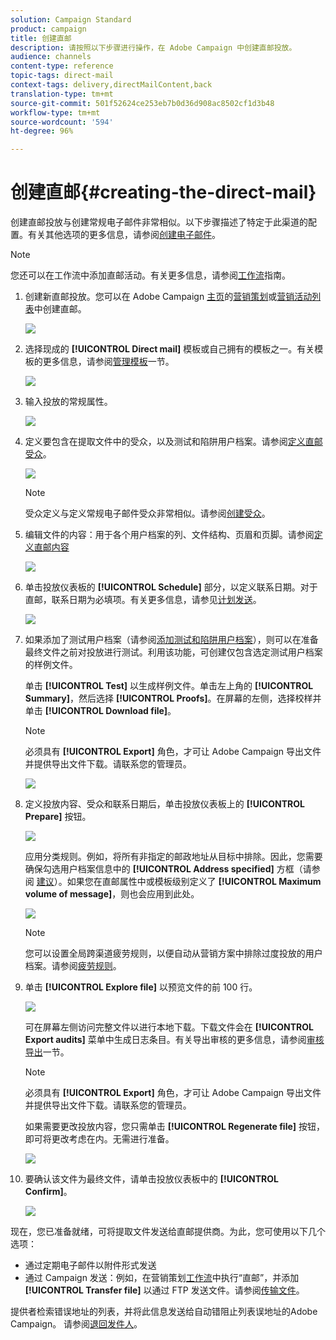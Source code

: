 ```yaml
---
solution: Campaign Standard
product: campaign
title: 创建直邮
description: 请按照以下步骤进行操作，在 Adobe Campaign 中创建直邮投放。
audience: channels
content-type: reference
topic-tags: direct-mail
context-tags: delivery,directMailContent,back
translation-type: tm+mt
source-git-commit: 501f52624ce253eb7b0d36d908ac8502cf1d3b48
workflow-type: tm+mt
source-wordcount: '594'
ht-degree: 96%

---
```



# 创建直邮{#creating-the-direct-mail}

创建直邮投放与创建常规电子邮件非常相似。以下步骤描述了特定于此渠道的配置。有关其他选项的更多信息，请参阅[创建电子邮件](../../channels/using/creating-an-email.md)。

>[!NOTE]
>
>您还可以在工作流中添加直邮活动。有关更多信息，请参阅[工作流](../../automating/using/direct-mail-delivery.md)指南。

1. 创建新直邮投放。您可以在 Adobe Campaign [主页](../../start/using/interface-description.md#home-page)的[营销策划](../../start/using/marketing-activities.md#creating-a-marketing-activity)或[营销活动列表](../../start/using/programs-and-campaigns.md#creating-a-campaign)中创建直邮。

   ![](assets/direct_mail_1.png)

1. 选择现成的 **[!UICONTROL Direct mail]** 模板或自己拥有的模板之一。有关模板的更多信息，请参阅[管理模板](../../start/using/marketing-activity-templates.md)一节。

   ![](assets/direct_mail_2.png)

1. 输入投放的常规属性。

   ![](assets/direct_mail_3.png)

1. 定义要包含在提取文件中的受众，以及测试和陷阱用户档案。请参阅[定义直邮受众](../../channels/using/defining-the-direct-mail-audience.md)。

   ![](assets/direct_mail_4.png)

   >[!NOTE]
   >
   >受众定义与定义常规电子邮件受众非常相似。请参阅[创建受众](../../audiences/using/creating-audiences.md)。

1. 编辑文件的内容：用于各个用户档案的列、文件结构、页眉和页脚。请参阅[定义直邮内容](../../channels/using/defining-the-direct-mail-content.md)

   ![](assets/direct_mail_5.png)

1. 单击投放仪表板的 **[!UICONTROL Schedule]** 部分，以定义联系日期。对于直邮，联系日期为必填项。有关更多信息，请参见[计划发送](../../sending/using/about-scheduling-messages.md)。

   ![](assets/direct_mail_8.png)

1. 如果添加了测试用户档案（请参阅[添加测试和陷阱用户档案](../../channels/using/defining-the-direct-mail-audience.md#adding-test-and-trap-profiles)），则可以在准备最终文件之前对投放进行测试。利用该功能，可创建仅包含选定测试用户档案的样例文件。

   单击 **[!UICONTROL Test]** 以生成样例文件。单击左上角的 **[!UICONTROL Summary]**，然后选择 **[!UICONTROL Proofs]**。在屏幕的左侧，选择校样并单击 **[!UICONTROL Download file]**。

   >[!NOTE]
   >
   >必须具有 **[!UICONTROL Export]** 角色，才可让 Adobe Campaign 导出文件并提供导出文件下载。请联系您的管理员。

   ![](assets/direct_mail_19.png)

1. 定义投放内容、受众和联系日期后，单击投放仪表板上的 **[!UICONTROL Prepare]** 按钮。

   ![](assets/direct_mail_16.png)

   应用分类规则。例如，将所有非指定的邮政地址从目标中排除。因此，您需要确保勾选用户档案信息中的 **[!UICONTROL Address specified]** 方框（请参阅 [建议](../../channels/using/about-direct-mail.md#recommendations)）。如果您在直邮属性中或模板级别定义了 **[!UICONTROL Maximum volume of message]**，则也会应用到此处。

   ![](assets/direct_mail_25.png)

   >[!NOTE]
   >
   >您可以设置全局跨渠道疲劳规则，以便自动从营销方案中排除过度投放的用户档案。请参阅[疲劳规则](../../sending/using/fatigue-rules.md)。

1. 单击 **[!UICONTROL Explore file]** 以预览文件的前 100 行。

   ![](assets/direct_mail_18.png)

   可在屏幕左侧访问完整文件以进行本地下载。下载文件会在 **[!UICONTROL Export audits]** 菜单中生成日志条目。有关导出审核的更多信息，请参阅[审核导出](../../administration/using/auditing-export-logs.md)一节。

   >[!NOTE]
   >
   >必须具有 **[!UICONTROL Export]** 角色，才可让 Adobe Campaign 导出文件并提供导出文件下载。请联系您的管理员。

   如果需要更改投放内容，您只需单击 **[!UICONTROL Regenerate file]** 按钮，即可将更改考虑在内。无需进行准备。

   ![](assets/direct_mail_21.png)

1. 要确认该文件为最终文件，请单击投放仪表板中的 **[!UICONTROL Confirm]**。

   ![](assets/direct_mail_20.png)

现在，您已准备就绪，可将提取文件发送给直邮提供商。为此，您可使用以下几个选项：

* 通过定期电子邮件以附件形式发送
* 通过 Campaign 发送：例如，在营销策划[工作流](../../automating/using/direct-mail-delivery.md)中执行“直邮”，并添加 **[!UICONTROL Transfer file]** 以通过 FTP 发送文件。请参阅[传输文件](../../automating/using/transfer-file.md)。

提供者检索错误地址的列表，并将此信息发送给自动错阻止列表误地址的Adobe Campaign。 请参阅[退回发件人](../../channels/using/return-to-sender.md)。
